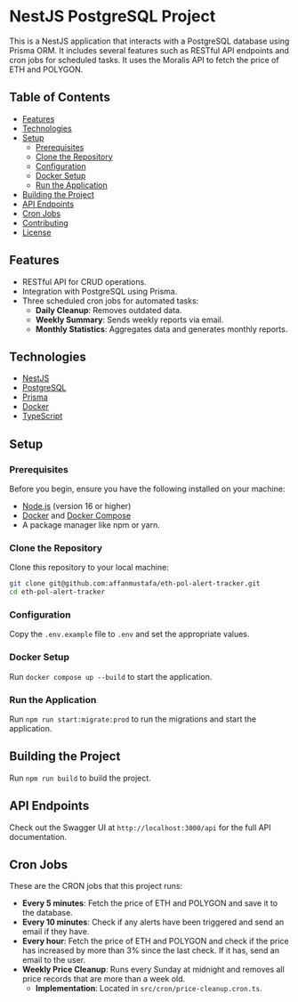 # NestJS PostgreSQL Project

This is a NestJS application that interacts with a PostgreSQL database using Prisma ORM. It includes several features such as RESTful API endpoints and cron jobs for scheduled tasks.
It uses the Moralis API to fetch the price of ETH and POLYGON.

## Table of Contents

- [Features](#features)
- [Technologies](#technologies)
- [Setup](#setup)
  - [Prerequisites](#prerequisites)
  - [Clone the Repository](#clone-the-repository)
  - [Configuration](#configuration)
  - [Docker Setup](#docker-setup)
  - [Run the Application](#run-the-application)
- [Building the Project](#building-the-project)
- [API Endpoints](#api-endpoints)
- [Cron Jobs](#cron-jobs)
- [Contributing](#contributing)
- [License](#license)

## Features

- RESTful API for CRUD operations.
- Integration with PostgreSQL using Prisma.
- Three scheduled cron jobs for automated tasks:
  - **Daily Cleanup**: Removes outdated data.
  - **Weekly Summary**: Sends weekly reports via email.
  - **Monthly Statistics**: Aggregates data and generates monthly reports.

## Technologies

- [NestJS](https://nestjs.com/)
- [PostgreSQL](https://www.postgresql.org/)
- [Prisma](https://www.prisma.io/)
- [Docker](https://www.docker.com/)
- [TypeScript](https://www.typescriptlang.org/)

## Setup

### Prerequisites

Before you begin, ensure you have the following installed on your machine:

- [Node.js](https://nodejs.org/en/) (version 16 or higher)
- [Docker](https://www.docker.com/) and [Docker Compose](https://docs.docker.com/compose/)
- A package manager like npm or yarn.

### Clone the Repository

Clone this repository to your local machine:

```bash
git clone git@github.com:affanmustafa/eth-pol-alert-tracker.git
cd eth-pol-alert-tracker
```

### Configuration

Copy the `.env.example` file to `.env` and set the appropriate values.

### Docker Setup

Run `docker compose up --build` to start the application.

### Run the Application

Run `npm run start:migrate:prod` to run the migrations and start the application.

## Building the Project

Run `npm run build` to build the project.

## API Endpoints

Check out the Swagger UI at `http://localhost:3000/api` for the full API documentation.

## Cron Jobs

These are the CRON jobs that this project runs:

- **Every 5 minutes**: Fetch the price of ETH and POLYGON and save it to the database.
- **Every 10 minutes**: Check if any alerts have been triggered and send an email if they have.
- **Every hour**: Fetch the price of ETH and POLYGON and check if the price has increased by more than 3% since the last check. If it has, send an email to the user.
- **Weekly Price Cleanup**: Runs every Sunday at midnight and removes all price records that are more than a week old.
  - **Implementation**: Located in `src/cron/price-cleanup.cron.ts`.
